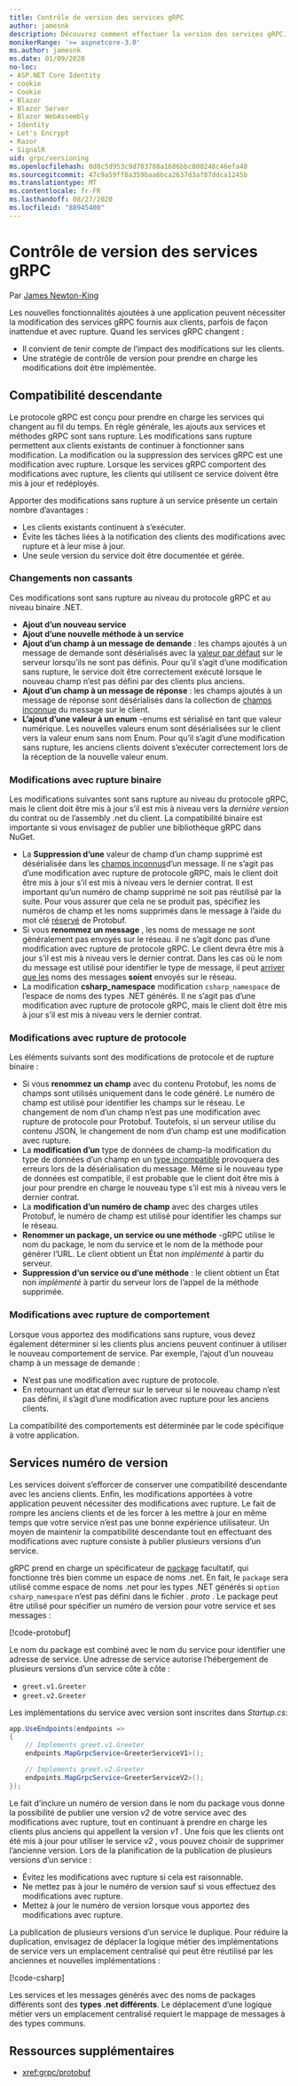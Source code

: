 ```yaml
---
title: Contrôle de version des services gRPC
author: jamesnk
description: Découvrez comment effectuer la version des services gRPC.
monikerRange: '>= aspnetcore-3.0'
ms.author: jamesnk
ms.date: 01/09/2020
no-loc:
- ASP.NET Core Identity
- cookie
- Cookie
- Blazor
- Blazor Server
- Blazor WebAssembly
- Identity
- Let's Encrypt
- Razor
- SignalR
uid: grpc/versioning
ms.openlocfilehash: 0d8c5d953c9d703788a1686bbc800248c46efa48
ms.sourcegitcommit: 47c9a59ff8a359baa6bca2637d3af87ddca1245b
ms.translationtype: MT
ms.contentlocale: fr-FR
ms.lasthandoff: 08/27/2020
ms.locfileid: "88945400"
---
```

# <a name="versioning-grpc-services"></a>Contrôle de version des services gRPC

Par [James Newton-King](https://twitter.com/jamesnk)

Les nouvelles fonctionnalités ajoutées à une application peuvent nécessiter la modification des services gRPC fournis aux clients, parfois de façon inattendue et avec rupture. Quand les services gRPC changent :

* Il convient de tenir compte de l’impact des modifications sur les clients.
* Une stratégie de contrôle de version pour prendre en charge les modifications doit être implémentée.

## <a name="backwards-compatibility"></a>Compatibilité descendante

Le protocole gRPC est conçu pour prendre en charge les services qui changent au fil du temps. En règle générale, les ajouts aux services et méthodes gRPC sont sans rupture. Les modifications sans rupture permettent aux clients existants de continuer à fonctionner sans modification. La modification ou la suppression des services gRPC est une modification avec rupture. Lorsque les services gRPC comportent des modifications avec rupture, les clients qui utilisent ce service doivent être mis à jour et redéployés.

Apporter des modifications sans rupture à un service présente un certain nombre d’avantages :

* Les clients existants continuent à s’exécuter.
* Évite les tâches liées à la notification des clients des modifications avec rupture et à leur mise à jour.
* Une seule version du service doit être documentée et gérée.

### <a name="non-breaking-changes"></a>Changements non cassants

Ces modifications sont sans rupture au niveau du protocole gRPC et au niveau binaire .NET.

* **Ajout d’un nouveau service**
* **Ajout d’une nouvelle méthode à un service**
* **Ajout d’un champ à un message de demande** : les champs ajoutés à un message de demande sont désérialisés avec la [valeur par défaut](https://developers.google.com/protocol-buffers/docs/proto3#default) sur le serveur lorsqu’ils ne sont pas définis. Pour qu’il s’agit d’une modification sans rupture, le service doit être correctement exécuté lorsque le nouveau champ n’est pas défini par des clients plus anciens.
* **Ajout d’un champ à un message de réponse** : les champs ajoutés à un message de réponse sont désérialisés dans la collection de [champs inconnue](https://developers.google.com/protocol-buffers/docs/proto3#unknowns) du message sur le client.
* **L’ajout d’une valeur à un enum** -enums est sérialisé en tant que valeur numérique. Les nouvelles valeurs enum sont désérialisées sur le client vers la valeur enum sans nom Enum. Pour qu’il s’agit d’une modification sans rupture, les anciens clients doivent s’exécuter correctement lors de la réception de la nouvelle valeur enum.

### <a name="binary-breaking-changes"></a>Modifications avec rupture binaire

Les modifications suivantes sont sans rupture au niveau du protocole gRPC, mais le client doit être mis à jour s’il est mis à niveau vers la *dernière version* du contrat ou de l’assembly .net du client. La compatibilité binaire est importante si vous envisagez de publier une bibliothèque gRPC dans NuGet.

* La **Suppression d’une** valeur de champ d’un champ supprimé est désérialisée dans les [champs inconnus](https://developers.google.com/protocol-buffers/docs/proto3#unknowns)d’un message. Il ne s’agit pas d’une modification avec rupture de protocole gRPC, mais le client doit être mis à jour s’il est mis à niveau vers le dernier contrat. Il est important qu’un numéro de champ supprimé ne soit pas réutilisé par la suite. Pour vous assurer que cela ne se produit pas, spécifiez les numéros de champ et les noms supprimés dans le message à l’aide du mot clé [réservé](https://developers.google.com/protocol-buffers/docs/proto3#reserved) de Protobuf.
* Si vous **renommez un message** , les noms de message ne sont généralement pas envoyés sur le réseau. il ne s’agit donc pas d’une modification avec rupture de protocole gRPC. Le client devra être mis à jour s’il est mis à niveau vers le dernier contrat. Dans les cas où le nom du message est utilisé pour identifier le type de message, il peut [arriver que les](https://developers.google.com/protocol-buffers/docs/proto3#any) noms des messages **soient** envoyés sur le réseau.
* La modification **csharp_namespace** modification `csharp_namespace` de l’espace de noms des types .NET générés. Il ne s’agit pas d’une modification avec rupture de protocole gRPC, mais le client doit être mis à jour s’il est mis à niveau vers le dernier contrat.

### <a name="protocol-breaking-changes"></a>Modifications avec rupture de protocole

Les éléments suivants sont des modifications de protocole et de rupture binaire :

* Si vous **renommez un champ** avec du contenu Protobuf, les noms de champs sont utilisés uniquement dans le code généré. Le numéro de champ est utilisé pour identifier les champs sur le réseau. Le changement de nom d’un champ n’est pas une modification avec rupture de protocole pour Protobuf. Toutefois, si un serveur utilise du contenu JSON, le changement de nom d’un champ est une modification avec rupture.
* La **modification d’un** type de données de champ-la modification du type de données d’un champ en un [type incompatible](https://developers.google.com/protocol-buffers/docs/proto3#updating) provoquera des erreurs lors de la désérialisation du message. Même si le nouveau type de données est compatible, il est probable que le client doit être mis à jour pour prendre en charge le nouveau type s’il est mis à niveau vers le dernier contrat.
* La **modification d’un numéro de champ** avec des charges utiles Protobuf, le numéro de champ est utilisé pour identifier les champs sur le réseau.
* **Renommer un package, un service ou une méthode** -gRPC utilise le nom du package, le nom du service et le nom de la méthode pour générer l’URL. Le client obtient un État non *implémenté* à partir du serveur.
* **Suppression d’un service ou d’une méthode** : le client obtient un État non *implémenté* à partir du serveur lors de l’appel de la méthode supprimée.

### <a name="behavior-breaking-changes"></a>Modifications avec rupture de comportement

Lorsque vous apportez des modifications sans rupture, vous devez également déterminer si les clients plus anciens peuvent continuer à utiliser le nouveau comportement de service. Par exemple, l’ajout d’un nouveau champ à un message de demande :

* N’est pas une modification avec rupture de protocole.
* En retournant un état d’erreur sur le serveur si le nouveau champ n’est pas défini, il s’agit d’une modification avec rupture pour les anciens clients.

La compatibilité des comportements est déterminée par le code spécifique à votre application.

## <a name="version-number-services"></a>Services numéro de version

Les services doivent s’efforcer de conserver une compatibilité descendante avec les anciens clients. Enfin, les modifications apportées à votre application peuvent nécessiter des modifications avec rupture. Le fait de rompre les anciens clients et de les forcer à les mettre à jour en même temps que votre service n’est pas une bonne expérience utilisateur. Un moyen de maintenir la compatibilité descendante tout en effectuant des modifications avec rupture consiste à publier plusieurs versions d’un service.

gRPC prend en charge un spécificateur de [package](https://developers.google.com/protocol-buffers/docs/proto3#packages) facultatif, qui fonctionne très bien comme un espace de noms .net. En fait, le `package` sera utilisé comme espace de noms .net pour les types .NET générés si `option csharp_namespace` n’est pas défini dans le fichier *. proto* . Le package peut être utilisé pour spécifier un numéro de version pour votre service et ses messages :

[!code-protobuf[](versioning/sample/greet.v1.proto?highlight=3)]

Le nom du package est combiné avec le nom du service pour identifier une adresse de service. Une adresse de service autorise l’hébergement de plusieurs versions d’un service côte à côte :

* `greet.v1.Greeter`
* `greet.v2.Greeter`

Les implémentations du service avec version sont inscrites dans *Startup.cs*:

```csharp
app.UseEndpoints(endpoints =>
{
    // Implements greet.v1.Greeter
    endpoints.MapGrpcService<GreeterServiceV1>();

    // Implements greet.v2.Greeter
    endpoints.MapGrpcService<GreeterServiceV2>();
});
```

Le fait d’inclure un numéro de version dans le nom du package vous donne la possibilité de publier une version *v2* de votre service avec des modifications avec rupture, tout en continuant à prendre en charge les clients plus anciens qui appellent la version *v1* . Une fois que les clients ont été mis à jour pour utiliser le service *v2* , vous pouvez choisir de supprimer l’ancienne version. Lors de la planification de la publication de plusieurs versions d’un service :

* Évitez les modifications avec rupture si cela est raisonnable.
* Ne mettez pas à jour le numéro de version sauf si vous effectuez des modifications avec rupture.
* Mettez à jour le numéro de version lorsque vous apportez des modifications avec rupture.

La publication de plusieurs versions d’un service le duplique. Pour réduire la duplication, envisagez de déplacer la logique métier des implémentations de service vers un emplacement centralisé qui peut être réutilisé par les anciennes et nouvelles implémentations :

[!code-csharp[](versioning/sample/GreeterServiceV1.cs?highlight=10,19)]

Les services et les messages générés avec des noms de packages différents sont des **types .net différents**. Le déplacement d’une logique métier vers un emplacement centralisé requiert le mappage de messages à des types communs.

## <a name="additional-resources"></a>Ressources supplémentaires

* <xref:grpc/protobuf>
